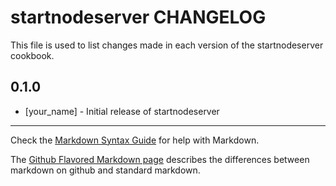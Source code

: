 startnodeserver CHANGELOG
=========================

This file is used to list changes made in each version of the startnodeserver cookbook.

0.1.0
-----
- [your_name] - Initial release of startnodeserver

- - -
Check the [Markdown Syntax Guide](http://daringfireball.net/projects/markdown/syntax) for help with Markdown.

The [Github Flavored Markdown page](http://github.github.com/github-flavored-markdown/) describes the differences between markdown on github and standard markdown.

